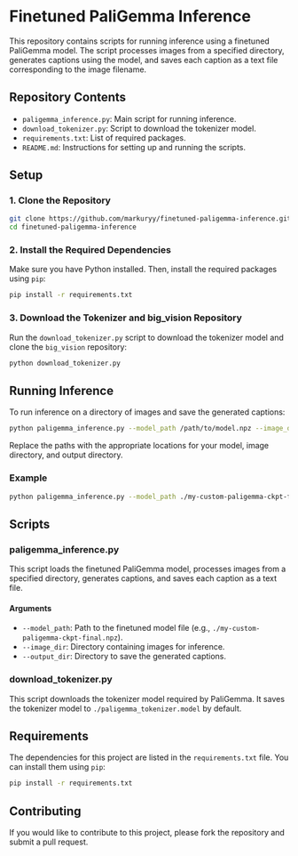 # Finetuned PaliGemma Inference

This repository contains scripts for running inference using a finetuned PaliGemma model. The script processes images from a specified directory, generates captions using the model, and saves each caption as a text file corresponding to the image filename.

## Repository Contents

- `paligemma_inference.py`: Main script for running inference.
- `download_tokenizer.py`: Script to download the tokenizer model.
- `requirements.txt`: List of required packages.
- `README.md`: Instructions for setting up and running the scripts.

## Setup

### 1. Clone the Repository

```bash
git clone https://github.com/markuryy/finetuned-paligemma-inference.git
cd finetuned-paligemma-inference
```

### 2. Install the Required Dependencies

Make sure you have Python installed. Then, install the required packages using `pip`:

```bash
pip install -r requirements.txt
```

### 3. Download the Tokenizer and big_vision Repository

Run the `download_tokenizer.py` script to download the tokenizer model and clone the `big_vision` repository:

```bash
python download_tokenizer.py
```

## Running Inference

To run inference on a directory of images and save the generated captions:

```bash
python paligemma_inference.py --model_path /path/to/model.npz --image_dir /path/to/images --output_dir /path/to/output
```

Replace the paths with the appropriate locations for your model, image directory, and output directory.

### Example

```bash
python paligemma_inference.py --model_path ./my-custom-paligemma-ckpt-final.npz --image_dir ./images --output_dir ./captions
```

## Scripts

### paligemma_inference.py

This script loads the finetuned PaliGemma model, processes images from a specified directory, generates captions, and saves each caption as a text file.

#### Arguments

- `--model_path`: Path to the finetuned model file (e.g., `./my-custom-paligemma-ckpt-final.npz`).
- `--image_dir`: Directory containing images for inference.
- `--output_dir`: Directory to save the generated captions.

### download_tokenizer.py

This script downloads the tokenizer model required by PaliGemma. It saves the tokenizer model to `./paligemma_tokenizer.model` by default.

## Requirements

The dependencies for this project are listed in the `requirements.txt` file. You can install them using `pip`:

```bash
pip install -r requirements.txt
```

## Contributing

If you would like to contribute to this project, please fork the repository and submit a pull request.